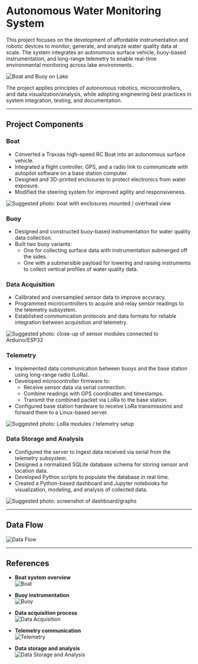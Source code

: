 # Autonomous Water Monitoring System

This project focuses on the development of affordable instrumentation and robotic devices to monitor, generate, and analyze water quality data at scale. The system integrates an autonomous surface vehicle, buoy-based instrumentation, and long-range telemetry to enable real-time environmental monitoring across lake environments.  

![Boat and Buoy on Lake](./1-boat/boat-team-images/lake-day.jpg)

The project applies principles of autonomous robotics, microcontrollers, and data visualization/analysis, while adopting engineering best practices in system integration, testing, and documentation.

---

## Project Components

### Boat
- Converted a Traxxas high-speed RC Boat into an autonomous surface vehicle.  
- Integrated a flight controller, GPS, and a radio link to communicate with autopilot software on a base station computer.  
- Designed and 3D-printed enclosures to protect electronics from water exposure.  
- Modified the steering system for improved agility and responsiveness.  

![Suggested photo: boat with enclosures mounted / overhead view](./1-boat/boat-team-images/electronics-boxed.jpg)

### Buoy
- Designed and constructed buoy-based instrumentation for water quality data collection.  
- Built two buoy variants:  
  - One for collecting surface data with instrumentation submerged off the sides.  
  - One with a submersible payload for lowering and raising instruments to collect vertical profiles of water quality data.  

### Data Acquisition
- Calibrated and oversampled sensor data to improve accuracy.  
- Programmed microcontrollers to acquire and relay sensor readings to the telemetry subsystem.  
- Established communication protocols and data formats for reliable integration between acquisition and telemetry.  

![Suggested photo: close-up of sensor modules connected to Arduino/ESP32](./1-boat/images/182211223-1b56824c-7c58-463b-803d-c1d5286bc7ce.png)

### Telemetry
- Implemented data communication between buoys and the base station using long-range radio (LoRa).  
- Developed microcontroller firmware to:
  - Receive sensor data via serial connection.  
  - Combine readings with GPS coordinates and timestamps.  
  - Transmit the combined packet via LoRa to the base station.  
- Configured base station hardware to receive LoRa transmissions and forward them to a Linux-based server.  

![Suggested photo: LoRa modules / telemetry setup](./images/telemetry_modules.jpg)

### Data Storage and Analysis
- Configured the server to ingest data received via serial from the telemetry subsystem.  
- Designed a normalized SQLite database schema for storing sensor and location data.  
- Developed Python scripts to populate the database in real time.  
- Created a Python-based dashboard and Jupyter notebooks for visualization, modeling, and analysis of collected data.  

![Suggested photo: screenshot of dashboard/graphs](./images/data_dashboard.png)

---

## Data Flow

![Data Flow](./posters/COSMOS22-H40_data_flow.png)

---

## References

- **Boat system overview**  
  ![Boat](./posters/COSMOS22-C13-1-boat.png)

- **Buoy instrumentation**  
  ![Buoy](./posters/COSMOS22-C13-2-buoy.png)

- **Data acquisition process**  
  ![Data Acquisition](./posters/COSMOS22-C13-3-data_acquisition.png)

- **Telemetry communication**  
  ![Telemetry](./posters/COSMOS22-C13-4-telemetry.png)

- **Data storage and analysis**  
  ![Data Storage and Analysis](./posters/COSMOS22-C13-5_data_storage_and_analysis.png)
